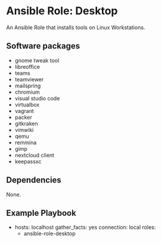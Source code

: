 # Ansible Role: Desktop
An Ansible Role that installs tools on Linux Workstations.

## Software packages
* gnome tweak tool
* libreoffice
* teams
* teamviewer
* mailspring
* chromium
* visual studio code
* virtualbox 
* vagrant
* packer
* gitkraken
* vimwiki
* qemu
* remmina
* gimp
* nextcloud client
* keepassxc


## Dependencies
None.

## Example Playbook
- hosts: localhost
  gather_facts: yes
  connection: local
  roles:
  - ansible-role-desktop